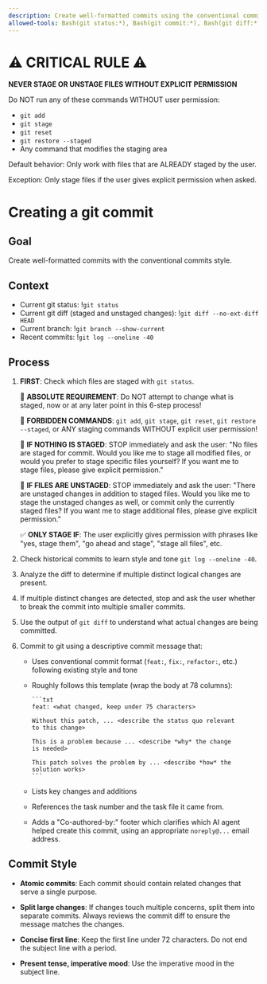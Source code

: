 ```yaml
---
description: Create well-formatted commits using the conventional commits style
allowed-tools: Bash(git status:*), Bash(git commit:*), Bash(git diff:*), Bash(git log:*)
---
```


# ⚠️ CRITICAL RULE ⚠️

**NEVER STAGE OR UNSTAGE FILES WITHOUT EXPLICIT PERMISSION**

Do NOT run any of these commands WITHOUT user permission:

- `git add`
- `git stage`
- `git reset`
- `git restore --staged`
- Any command that modifies the staging area

Default behavior: Only work with files that are ALREADY staged by the
user.

Exception: Only stage files if the user gives explicit permission when
asked.

# Creating a git commit

## Goal

Create well-formatted commits with the conventional commits style.

## Context

- Current git status: !`git status`
- Current git diff (staged and unstaged changes): !`git diff --no-ext-diff HEAD`
- Current branch: !`git branch --show-current`
- Recent commits: !`git log --oneline -40`

## Process

1. **FIRST**: Check which files are staged with `git status`.

   🚨 **ABSOLUTE REQUIREMENT**: Do NOT attempt to change what is
   staged, now or at any later point in this 6-step process!

   🚨 **FORBIDDEN COMMANDS**: `git add`, `git stage`, `git reset`,
   `git restore --staged`, or ANY staging commands WITHOUT explicit
   user permission!

   🛑 **IF NOTHING IS STAGED**: STOP immediately and ask the user: "No
   files are staged for commit. Would you like me to stage all
   modified files, or would you prefer to stage specific files
   yourself? If you want me to stage files, please give explicit
   permission."

   🛑 **IF FILES ARE UNSTAGED**: STOP immediately and ask the user:
   "There are unstaged changes in addition to staged files. Would you
   like me to stage the unstaged changes as well, or commit only the
   currently staged files? If you want me to stage additional files,
   please give explicit permission."

   ✅ **ONLY STAGE IF**: The user explicitly gives permission with
   phrases like "yes, stage them", "go ahead and stage", "stage all
   files", etc.

2. Check historical commits to learn style and tone
   `git log --oneline -40`.

3. Analyze the diff to determine if multiple distinct logical changes
   are present.

4. If multiple distinct changes are detected, stop and ask the user
   whether to break the commit into multiple smaller commits.

5. Use the output of `git diff` to understand what actual changes are
   being committed.

6. Commit to git using a descriptive commit message that:

   - Uses conventional commit format (`feat:`, `fix:`, `refactor:`, etc.)
     following existing style and tone

   - Roughly follows this template (wrap the body at 78 columns):

         ```txt
         feat: <what changed, keep under 75 characters>

         Without this patch, ... <describe the status quo relevant
         to this change>

         This is a problem because ... <describe *why* the change
         is needed>

         This patch solves the problem by ... <describe *how* the
         solution works>
         ```

   - Lists key changes and additions

   - References the task number and the task file it came from.

   - Adds a "Co-authored-by:" footer which clarifies which AI agent
     helped create this commit, using an appropriate `noreply@...`
     email address.

## Commit Style

- **Atomic commits**: Each commit should contain related changes that
  serve a single purpose.

- **Split large changes**: If changes touch multiple concerns, split
  them into separate commits. Always reviews the commit diff to ensure
  the message matches the changes.

- **Concise first line**: Keep the first line under 72 characters. Do
  not end the subject line with a period.

- **Present tense, imperative mood**: Use the imperative mood in the
  subject line.